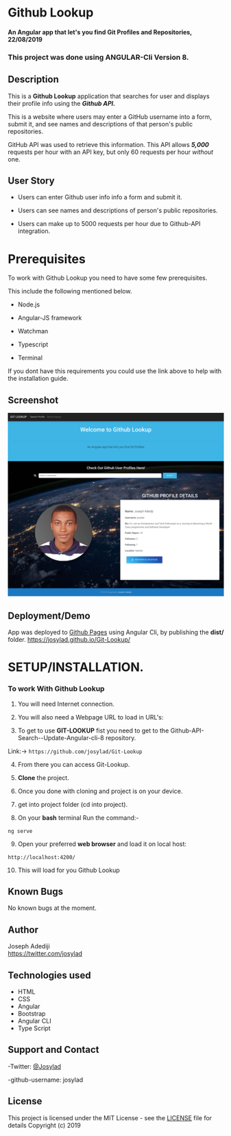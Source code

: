 # Github Lookup
#### An Angular app that let's you find Git Profiles and Repositories, 22/08/2019
### **This project was done using ANGULAR-Cli Version 8.**

## Description
This is a **Github Lookup** application that searches for user and displays their profile info using the ***Github API.***

This is a website where users may enter a GitHub username into a form, submit it, and see names and descriptions of that person's public repositories.

GitHub API was used to retrieve this information. This API allows ***5,000*** requests per hour with an API key, but only 60 requests per hour _without_ one.

## User Story

- Users can enter Github user info info a form and submit it.

- Users can see names and descriptions of person's public repositories.

- Users can make up to 5000 requests per hour due to Github-API integration.

# Prerequisites

To work with Github Lookup you need to have some few prerequisites.

This include the following mentioned below.


- Node.js

- Angular-JS framework

- Watchman

- Typescript

- Terminal

If you dont have this requirements you could use the link above to help with the installation guide.

## Screenshot
<img src="src/gitlookup.png" width="1000">

## Deployment/Demo
App was deployed to [Github Pages](https://josylad.github.io/Git-Lookup/) using Angular Cli, by publishing the **dist/** folder.
https://josylad.github.io/Git-Lookup/

# **SETUP/INSTALLATION.**

### **To work With Github Lookup**

1. You will need Internet connection.

2. You will also need a Webpage URL to load in URL's:

3. To get to use **GIT-LOOKUP** fist you need to get to the Github-API-Search--Update-Angular-cli-8 repository.

Link:-> ```https://github.com/josylad/Git-Lookup```

4. From there you can access Git-Lookup.

5. **Clone** the project.

6. Once you done with cloning and project is on your device.

7. get into project folder (cd into project).

8. On your **bash** terminal Run the command:-

```
ng serve
```

9. Open your preferred **web browser** and load it on local host:

```
http://localhost:4200/
```

10. This will load for you Github Lookup



## Known Bugs
No known bugs at the moment.
## Author
Joseph Adediji  
https://twitter.com/josylad

## Technologies used
* HTML
* CSS
* Angular
* Bootstrap
* Angular CLI
* Type Script

## Support and Contact

-Twitter: [@Josylad](https://twitter.com/josylad/)

-github-username: josylad

## License
This project is licensed under the MIT License - see the [LICENSE](LICENSE) file for details
Copyright (c) 2019
